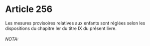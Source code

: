# Article 256

Les mesures provisoires relatives aux enfants sont réglées selon les dispositions du chapitre Ier du titre IX du présent livre.<br/><br/><i>NOTA:</i>